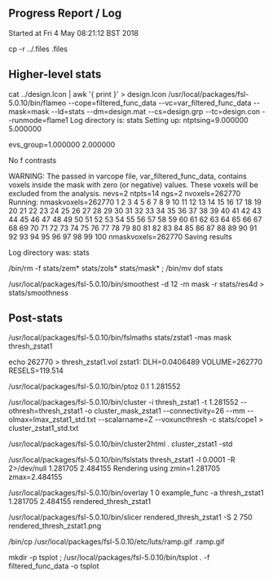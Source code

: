 




## Progress Report / Log


Started at Fri 4 May 08:21:12 BST 2018




cp -r ../.files .files




## Higher-level stats  




cat ../design.lcon | awk '{ print  }' > design.lcon
/usr/local/packages/fsl-5.0.10/bin/flameo --cope=filtered_func_data --vc=var_filtered_func_data  --mask=mask --ld=stats --dm=design.mat --cs=design.grp --tc=design.con  --runmode=flame1
Log directory is: stats
Setting up:
ntptsing=9.000000 
5.000000 

evs_group=1.000000 
2.000000 

No f contrasts

WARNING: The passed in varcope file, var_filtered_func_data, contains voxels inside the mask with zero (or negative) values. These voxels will be excluded from the analysis.
nevs=2
ntpts=14
ngs=2
nvoxels=262770
Running:
nmaskvoxels=262770
 1 2 3 4 5 6 7 8 9 10 11 12 13 14 15 16 17 18 19 20 21 22 23 24 25 26 27 28 29 30 31 32 33 34 35 36 37 38 39 40 41 42 43 44 45 46 47 48 49 50 51 52 53 54 55 56 57 58 59 60 61 62 63 64 65 66 67 68 69 70 71 72 73 74 75 76 77 78 79 80 81 82 83 84 85 86 87 88 89 90 91 92 93 94 95 96 97 98 99 100
nmaskvoxels=262770
Saving results

Log directory was: stats

/bin/rm -f stats/zem* stats/zols* stats/mask* ; /bin/mv dof stats

/usr/local/packages/fsl-5.0.10/bin/smoothest -d 12 -m mask -r stats/res4d > stats/smoothness




## Post-stats  




/usr/local/packages/fsl-5.0.10/bin/fslmaths stats/zstat1 -mas mask thresh_zstat1

echo 262770 > thresh_zstat1.vol
zstat1: DLH=0.0406489 VOLUME=262770 RESELS=119.514

/usr/local/packages/fsl-5.0.10/bin/ptoz 0.1
1.281552

/usr/local/packages/fsl-5.0.10/bin/cluster -i thresh_zstat1 -t 1.281552 --othresh=thresh_zstat1 -o cluster_mask_zstat1 --connectivity=26 --mm --olmax=lmax_zstat1_std.txt --scalarname=Z --voxuncthresh -c stats/cope1 > cluster_zstat1_std.txt

/usr/local/packages/fsl-5.0.10/bin/cluster2html . cluster_zstat1 -std

/usr/local/packages/fsl-5.0.10/bin/fslstats thresh_zstat1 -l 0.0001 -R 2>/dev/null
1.281705 2.484155 
Rendering using zmin=1.281705 zmax=2.484155

/usr/local/packages/fsl-5.0.10/bin/overlay 1 0 example_func -a thresh_zstat1 1.281705 2.484155 rendered_thresh_zstat1

/usr/local/packages/fsl-5.0.10/bin/slicer rendered_thresh_zstat1 -S 2 750 rendered_thresh_zstat1.png

/bin/cp /usr/local/packages/fsl-5.0.10/etc/luts/ramp.gif .ramp.gif

mkdir -p tsplot ; /usr/local/packages/fsl-5.0.10/bin/tsplot . -f filtered_func_data -o tsplot


  
  
  
  
  
  
  
  
  
  
  
  
  
  
  
  
  
  
  
  
  
  
  
  
  



